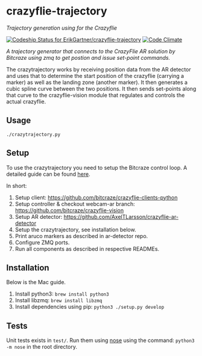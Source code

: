 # crazyflie-trajectory
*Trajectory generation using for the Crazyflie*

[ ![Codeship Status for ErikGartner/crazyflie-trajectory](https://codeship.com/projects/7f48d0d0-8174-0133-e84e-7e8a3f8de088/status?branch=master)](https://codeship.com/projects/121231)
[![Code Climate](https://codeclimate.com/github/ErikGartner/crazyflie-trajectory/badges/gpa.svg)](https://codeclimate.com/github/ErikGartner/crazyflie-trajectory)

*A trajectory generator that connects to the CrazyFlie AR solution by Bitcraze using zmq to get postion and issue set-point commands.*

The crazytrajectory works by receiving position data from the AR detector and uses that to determine the start position of the crazyflie (carrying a marker) as well as the landing zone (another marker). It then generates a cubic spline curve between the two positions. It then sends set-points along that curve to the crazyflie-vision module that regulates and controls the actual crazyflie.

## Usage
```
./crazytrajectory.py
```

## Setup
To use the crazytrajectory you need to setup the Bitcraze control loop. A detailed guide can be found [here](https://wiki.bitcraze.io/doc:crazyflie:vision:setup?s[]=vision).

In short:

1. Setup client: https://github.com/bitcraze/crazyflie-clients-python
2. Setup controller & checkout webcam-ar branch: https://github.com/bitcraze/crazyflie-vision
3. Setup AR detector: https://github.com/AxelTLarsson/crazyflie-ar-detector
4. Setup the crazytrajectory, see installation below.
5. Print aruco markers as described in ar-detector repo.
6. Configure ZMQ ports.
7. Run all components as described in respective READMEs.

## Installation
Below is the Mac guide.

1. Install python3: ```brew install python3```
2. Install libzmq: ```brew install libzmq```
3. Install dependencies using pip: ```python3 ./setup.py develop```

## Tests
Unit tests exists in ```test/```. Run them using [nose](https://nose.readthedocs.org/en/latest/) using the command: ```python3 -m nose``` in the root directory.
